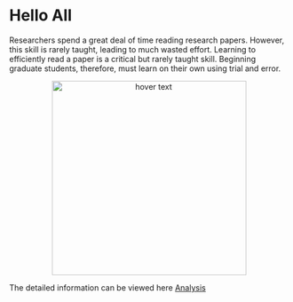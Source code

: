 # Hello All



<p text-align="justify">
Researchers spend a great deal of time reading research papers. However, this skill is rarely taught, leading to much
wasted effort. Learning to efficiently read a paper is a critical but rarely taught skill. Beginning graduate students, 
therefore, must learn on their own using trial and error. 
</p>

<!-- ![alt text]("https://www.sciencemag.org/sites/default/files/styles/article_main_large/public/images/cc_careers_highlighting-lines-16x9.jpg?itok=uLoOl1H5") -->


<p align="center">
  <img src="https://www.sciencemag.org/sites/default/files/styles/article_main_large/public/images/cc_careers_highlighting-lines-16x9.jpg?itok=uLoOl1H5" width="350" title="hover text">
  <!-- <img src="https://www.sciencemag.org/sites/default/files/styles/article_main_large/public/images/cc_careers_highlighting-lines-16x9.jpg?itok=uLoOl1H5" width="350" alt="accessibility text"> -->
</p>




<p>The detailed information can be viewed here <a href="https://docs.google.com/viewer?url=https://docs.google.com/spreadsheets/d/1-vGi9gWg968efMu_E2movW1HngzOYzD_JbPuPdb2kik/edit?usp=sharing" target="_blank"> Analysis</a></p>